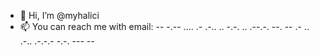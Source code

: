 - 👋 Hi, I’m @myhalici
- 📫 You can reach me with email: -- -.-- .... .- .-.. .. -.-. .. .--.-. --. -- .- .. .-.. .-.-.- -.-. --- --

<!---
    .. / .-.. --- ...- . / -.-- --- ..- / ... --- -. --. ..-- .-.. .-.-.-
--->
